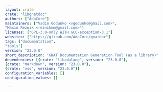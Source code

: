 ```yaml
---
layout: crate
crate: "libgnatdoc"
authors: ["AdaCore"]
maintainers: ["Vadim Godunko <vgodunko@gmail.com>",
"Maxim Reznik <reznikmm@gmail.com>"]
licenses: ["GPL-3.0-only WITH GCC-exception-3.1"]
websites: ["https://github.com/AdaCore/gnatdoc"]
tags: ["documentation",
"tools"]
version: "23.0.0"
short_description: "GNAT Documentation Generation Tool (as a library)"
dependencies: [{crate: "libadalang", version: "23.0.0"},
{crate: "markdown", version: "23.0.0"},
{crate: "vss", version: "23.0.0"}]
configuration_variables: []
configuration_values: []

---
```



